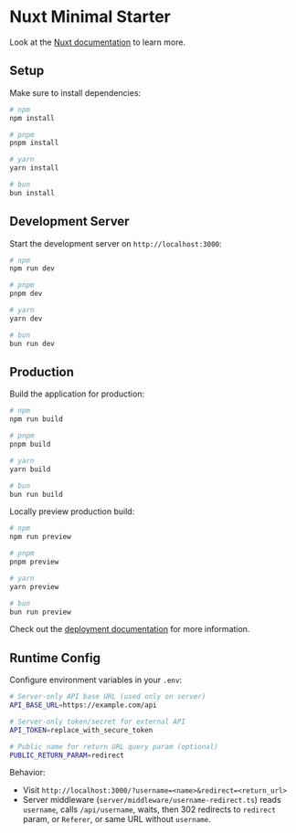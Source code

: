 # Nuxt Minimal Starter

Look at the [Nuxt documentation](https://nuxt.com/docs/getting-started/introduction) to learn more.

## Setup

Make sure to install dependencies:

```bash
# npm
npm install

# pnpm
pnpm install

# yarn
yarn install

# bun
bun install
```

## Development Server

Start the development server on `http://localhost:3000`:

```bash
# npm
npm run dev

# pnpm
pnpm dev

# yarn
yarn dev

# bun
bun run dev
```

## Production

Build the application for production:

```bash
# npm
npm run build

# pnpm
pnpm build

# yarn
yarn build

# bun
bun run build
```

Locally preview production build:

```bash
# npm
npm run preview

# pnpm
pnpm preview

# yarn
yarn preview

# bun
bun run preview
```

Check out the [deployment documentation](https://nuxt.com/docs/getting-started/deployment) for more information.

## Runtime Config

Configure environment variables in your `.env`:

```bash
# Server-only API base URL (used only on server)
API_BASE_URL=https://example.com/api

# Server-only token/secret for external API
API_TOKEN=replace_with_secure_token

# Public name for return URL query param (optional)
PUBLIC_RETURN_PARAM=redirect
```

Behavior:
- Visit `http://localhost:3000/?username=<name>&redirect=<return_url>`
- Server middleware (`server/middleware/username-redirect.ts`) reads `username`, calls `/api/username`, waits, then 302 redirects to `redirect` param, or `Referer`, or same URL without `username`.
